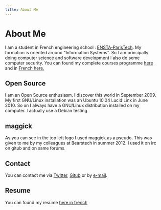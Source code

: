 ```yaml
---
title: About Me
---
```


# About Me

I am a student in French engineering school : <a href="http://www.ensta-paristech.fr">ENSTA-ParisTech</a>. My formation is oriented around "Information Systems". So I am principally doing computer science and software development I also do some computer security.
You can found my complete courses programme <a href="http://www.ensta-paristech.fr/en/becoming-engineer/3rd-year-diplome-d-ingenieur-2nd-year-msc/advanced-specialisations?filiere=CI_3A_FILI_SYIN">here</a> and in <a href="http://www.ensta-paristech.fr/fr/devenir-ingenieur/formation-3e-annee/filieres-d-approfondissement?filiere=CI_3A_FILI_SYIN">French here.</a>

## Open Source

I am an Open Source enthusiasm. I discover this world in September 2009. My first GNU/Linux installation was an Ubuntu 10.04 Lucid Linx in June 2010. So on I always have a GNU/Linux distribution installed on my computer. I actually use a Debian testing.

## maggick

As you can see in the top left logo I used maggick as a pseudo. This was given to me by my colleagues at Bearstech in summer 2012. I used it on irc on gitub and on same forums.

## Contact

You can contact me via <a href="http://twitter.com/matthieukeller">Twitter</a>, <a href="http://github.com/maggick">Gitub</a> or by <a href="mailto: keller dot mdpa at gmail.com">e-mail</a>.

## Resume

You can found my resume <a href="http://www.matthieu-keller.info/src/CV/cv.pdf">here in french</a>
